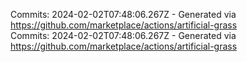 Commits: 2024-02-02T07:48:06.267Z - Generated via https://github.com/marketplace/actions/artificial-grass
<br>
Commits: 2024-02-02T07:48:06.267Z - Generated via https://github.com/marketplace/actions/artificial-grass
<br>
